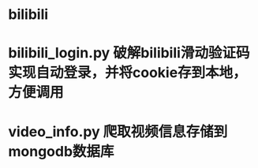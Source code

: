 # bilibili

# bilibili_login.py 破解bilibili滑动验证码实现自动登录，并将cookie存到本地，方便调用
# video_info.py 爬取视频信息存储到mongodb数据库
